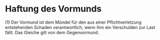 # Haftung des Vormunds

(1) Der Vormund ist dem Mündel für den aus einer Pflichtverletzung entstehenden Schaden verantwortlich, wenn ihm ein Verschulden zur Last fällt. Das Gleiche gilt von dem Gegenvormund.